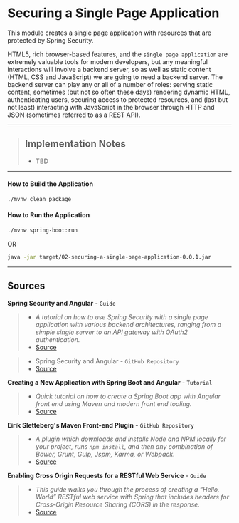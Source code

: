 # Securing a Single Page Application
This module creates a single page application with resources that are protected by Spring Security.

HTML5, rich browser-based features, and the `single page application` are extremely valuable tools 
for modern developers, but any meaningful interactions will involve a backend server, so as well as
static content (HTML, CSS and JavaScript) we are going to need a backend server. The backend server 
can play any or all of a number of roles: serving static content, sometimes (but not so often these
days) rendering dynamic HTML, authenticating users, securing access to protected resources, and
(last but not least) interacting with JavaScript in the browser through HTTP and JSON (sometimes 
referred to as a REST API).

--- 

> ## Implementation Notes
> * TBD

--- 

#### How to Build the Application
```bash
./mvnw clean package
```

#### How to Run the Application
```bash
./mvnw spring-boot:run
```
OR

```bash
java -jar target/02-securing-a-single-page-application-0.0.1.jar
```

---

## Sources
**Spring Security and Angular** - `Guide`
> * _A tutorial on how to use Spring Security with a single page application with various backend architectures, ranging from a simple single server to an API gateway with OAuth2 authentication._
> * [Source](https://spring.io/guides/tutorials/spring-security-and-angular-js) 

> * Spring Security and Angular - `GitHub Repository`
> * [Source](https://github.com/spring-guides/tut-spring-security-and-angular-js/tree/main)

**Creating a New Application with Spring Boot and Angular** - `Tutorial`
> * _Quick tutorial on how to create a Spring Boot app with Angular front end using Maven and modern front end tooling._                                                                     
> * [Source](https://github.com/dsyer/spring-boot-angular)

**Eirik Sletteberg's Maven Front-end Plugin** - `GitHub Repository`
> * _A plugin which downloads and installs Node and NPM locally for your project, runs `npm install`, and then any combination of Bower, Grunt, Gulp, Jspm, Karma, or Webpack._        
> * [Source](https://github.com/eirslett/frontend-maven-plugin)         

**Enabling Cross Origin Requests for a RESTful Web Service** - `Guide`
> * _This guide walks you through the process of creating a “Hello, World” RESTful web service with Spring that includes headers for Cross-Origin Resource Sharing (CORS) in the response._
> * [Source](https://spring.io/guides/gs/rest-service-cors)

